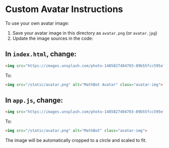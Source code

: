 # Custom Avatar Instructions

To use your own avatar image:

1. Save your avatar image in this directory as `avatar.png` (or `avatar.jpg`)
2. Update the image sources in the code:

## In `index.html`, change:
```html
<img src="https://images.unsplash.com/photo-1485827404703-89b55fcc595e?w=100&h=100&fit=crop&crop=face&auto=format" alt="MathBot Avatar" class="avatar-img">
```

To:
```html
<img src="/static/avatar.png" alt="MathBot Avatar" class="avatar-img">
```

## In `app.js`, change:
```html
<img src="https://images.unsplash.com/photo-1485827404703-89b55fcc595e?w=40&h=40&fit=crop&crop=face&auto=format" alt="MathBot" class="avatar-img">
```

To:
```html
<img src="/static/avatar.png" alt="MathBot" class="avatar-img">
```

The image will be automatically cropped to a circle and scaled to fit.